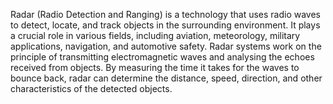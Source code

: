 Radar (Radio Detection and Ranging) is a technology that uses radio waves to detect, locate, and track objects in the surrounding environment. It plays a crucial role in various fields, including aviation, meteorology, military applications, navigation, and automotive safety.
Radar systems work on the principle of transmitting electromagnetic waves and analysing the echoes received from objects. By measuring the time it takes for the waves to bounce back, radar can determine the distance, speed, direction, and other characteristics of the detected objects.
 
